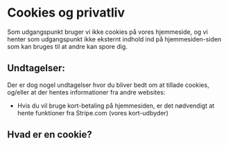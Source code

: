 # Cookies og privatliv

Som udgangspunkt bruger vi ikke cookies på vores hjemmeside, og vi henter som udgangspunkt ikke eksternt indhold ind på
hjemmesiden-siden som kan bruges til at andre kan spore dig.

## Undtagelser:
Der er dog nogel undtagelser hvor du bliver bedt om at tillade cookies, og/eller at der hentes informationer fra andre websites:

- Hvis du vil bruge kort-betaling på hjemmesiden, er det nødvendigt at hente funktioner fra Stripe.com (vores kort-udbyder)


## Hvad er en cookie?




